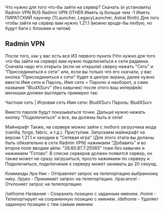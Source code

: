 Что нужно для того что-бы зайти на сервер?
Скачать (и установить) Radmin VPN RUS Radmin VPN OTHER
Иметь iq больше чем -1
Иметь ПИРАТСКИЙ лаунчер (TLauncher, LegacyLauncher, Astral Rinth)
Для того чтобы зайти на сервер вам нужно 1.21.1 (можно вроде-бы любую, но будут баги с блоками и чатом)
## Radmin VPN
После того, как у вас есть все ИЗ первого пункта (Что нужно для того что-бы зайти на сервер) вам нужно подключиться к сети радмина. Сначала надо его открыть (если не открыли) сверху нажать "Сеть" и "Присоединиться к сети" или, если вы только что его скачали, у вас кнопка "Присоединиться к сети" будет в центре экрана, далее нужно ввести Имя сети и Пароль, Имя сети = Паролю и наоборот, а само название "BludXSurv" (без кавычек) после этого ваш интерфейс менюшки должен выглядеть примерно так:

Частная сеть | Игровая сеть
Имя сети: BludXSurv
Пароль: BludXSurv

Вместо пароля будут показываться точки. Дальше нужно нажать кнопку "Подключиться" и все, вы должны быть в сети!

Майнкрафт
Также, на сервере можно зайти с любого загрузчика мода (vanilla, forge, fabric, и т.д.). Приступим. Запускаем майнкрафт на версии 1.21.1 и заходим в "Сетевая игра" (Для этого этапа вы должны быть обязательно в сети Radmin VPN) нажимаем "Добавить" и во второе поле вводим айпи: "26.60.87.7:25565" тоже без кавычек и нажимаем "Готово". В списке серверов должен появится сервер, он также может не сразу загрузиться, просто нажимаем по серверу и Подключиться, подключение к серверу может занимать до 20 секунд.

Комманды
/tpa Ник - Отправляет запрос на телепортацию выбранному нику.
/tpyes - Принимает запрос на телепортацию.
/tpacancel - Отклоняет запрос на телепортацию

/sethome Название - Сохранить позицию с заданным именем.
/home - Телепортирует на сохраненную позицию с именем.
/delhome - Удаляет заданную позицию с тем самым именем
